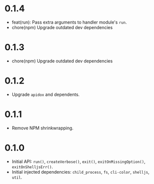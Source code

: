 # 0.1.4

* feat(run): Pass extra arguments to handler module's `run`.
* chore(npm) Upgrade outdated dev dependencies

# 0.1.3

* chore(npm) Upgrade outdated dev dependencies

# 0.1.2

* Upgrade `apidox` and dependents.

# 0.1.1

* Remove NPM shrinkwrapping.

# 0.1.0

* Initial API: `run()`, `createVerbose()`, `exit()`, `exitOnMissingOption()`, `exitOnShelljsErr()`.
* Initial injected dependencies: `child_process`, `fs`, `cli-color`, `shelljs`, `util`.
